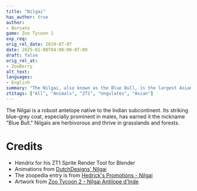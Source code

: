 ```yaml
---
title: "Nilgai"
has_author: true
author: 
- Borsato
game: Zoo Tycoon 1
exp_req:
orig_rel_date: 2019-07-07
date: 2025-01-08T04:00:00-07:00
draft: false
orig_rel_at: 
- ZooBerry
alt_text: 
languages:
- English
summary: "The Nilgai, also known as the Blue Bull, is the largest Asian antelope."
zt1tags: ["All", "Animals", "ZT1", "Ungulates", "Asian"]
---
```


The Nilgai is a robust antelope native to the Indian subcontinent. Its striking blue-grey coat, especially prominent in males, has earned it the nickname "Blue Bull." Nilgais are herbivorous and thrive in grasslands and forests.

# Credits

- Hendrix for his ZT1 Sprite Render Tool for Blender  
- Animations from [DutchDesigns' Nilgai](https://zt2downloadlibrary.fandom.com/wiki/Nilgai_(DutchDesigns))  
- The zoopedia entry is from [Hedrick's Promotions - Nilgai](http://www.hedricks.com/Promotions/aroundtheworldinonedisplay/nilgai.html)  
- Artwork from [Zoo Tycoon 2 - Nilgai Antilope d'Inde](http://zoo-tycoon-2.kazeo.com/nilgai-antilope-d-inde-a121062326)
